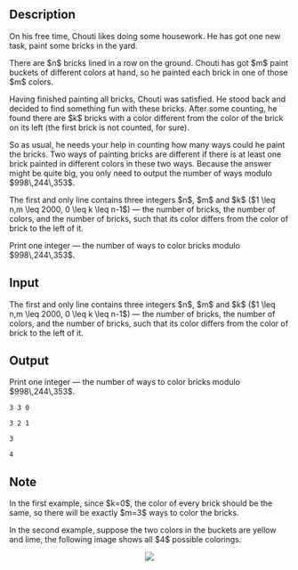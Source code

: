 ## Description

<div><p>On his free time, Chouti likes doing some housework. He has got one new task, paint some bricks in the yard.</p><p>There are $n$ bricks lined in a row on the ground. Chouti has got $m$ paint buckets of different colors at hand, so he painted each brick in one of those $m$ colors.</p><p>Having finished painting all bricks, Chouti was satisfied. He stood back and decided to find something fun with these bricks. After some counting, he found there are $k$ bricks with a color different from the color of the brick on its left (the first brick is not counted, for sure).</p><p>So as usual, he needs your help in counting how many ways could he paint the bricks. Two ways of painting bricks are different if there is at least one brick painted in different colors in these two ways. Because the answer might be quite big, you only need to output the number of ways modulo $998\,244\,353$.</p></div><div class="input-specification"><p>The first and only line contains three integers $n$, $m$ and $k$ ($1 \leq n,m \leq 2000, 0 \leq k \leq n-1$)&nbsp;— the number of bricks, the number of colors, and the number of bricks, such that its color differs from the color of brick to the left of it.</p></div><div class="output-specification"><p>Print one integer&nbsp;— the number of ways to color bricks modulo $998\,244\,353$.</p></div>

## Input

<p>The first and only line contains three integers $n$, $m$ and $k$ ($1 \leq n,m \leq 2000, 0 \leq k \leq n-1$)&nbsp;— the number of bricks, the number of colors, and the number of bricks, such that its color differs from the color of brick to the left of it.</p>

## Output

<p>Print one integer&nbsp;— the number of ways to color bricks modulo $998\,244\,353$.</p>





```input1
3 3 0
```




```input2
3 2 1
```




```output1
3
```




```output2
4
```



## Note

<p>In the first example, since $k=0$, the color of every brick should be the same, so there will be exactly $m=3$ ways to color the bricks.</p><p>In the second example, suppose the two colors in the buckets are yellow and lime, the following image shows all $4$ possible colorings.</p><center> <img class="tex-graphics" src="file://mfd79pQ8.png" style="max-width: 100.0%;max-height: 100.0%;"> </center>
